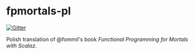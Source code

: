 # fpmortals-pl

[![Gitter](https://badges.gitter.im/fpmortals-pl/Lobby.svg)](https://gitter.im/fpmortals-pl/Lobby?utm_source=badge&utm_medium=badge&utm_campaign=pr-badge&utm_content=badge)

Polish translation of @fommil's book _Functional Programming for Mortals with Scalaz_.

